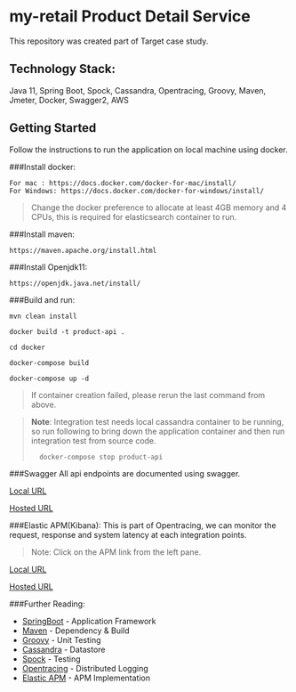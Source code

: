 # my-retail Product Detail Service
This repository was created part of Target case study.

## Technology Stack:
Java 11, Spring Boot, Spock, Cassandra, Opentracing, Groovy, Maven, Jmeter, Docker, Swagger2, AWS

## Getting Started
Follow the instructions to run the application on local machine using docker.

###Install docker:

```
For mac : https://docs.docker.com/docker-for-mac/install/
For Windows: https://docs.docker.com/docker-for-windows/install/
```
> Change the docker preference to allocate at least 4GB memory and 4 CPUs, this is required for elasticsearch container to run.


###Install maven:
```
https://maven.apache.org/install.html
```

###Install Openjdk11:
```
https://openjdk.java.net/install/
```

###Build and run:

```
mvn clean install

docker build -t product-api .

cd docker

docker-compose build

docker-compose up -d
```
> If container creation failed, please rerun the last command from above. 

> **Note**: Integration test needs local cassandra container to be running, so run following to bring down the application container and then run integration test from source code.
>
> ```
>   docker-compose stop product-api
> ```


###Swagger
All api endpoints are documented using swagger.

[Local URL](http://localhost/swagger-ui.html)

[Hosted URL](http://99.79.62.181/swagger-ui.html)

###Elastic APM(Kibana):
This is part of Opentracing, we can monitor the request, response and system latency at each integration points.
> Note: Click on the APM link from the left pane. 

[Local URL](http://localhost:5601)

[Hosted URL](http://99.79.62.181:5601)
 
###Further Reading:
* [SpringBoot](https://docs.spring.io/spring-boot/docs/current/reference/htmlsingle/) - Application Framework
* [Maven](https://maven.apache.org/developers/index.html) - Dependency & Build
* [Groovy](http://groovy-lang.org/documentation.html) - Unit Testing
* [Cassandra](http://cassandra.apache.org/doc/latest/architecture/index.html) - Datastore
* [Spock](http://spockframework.org/spock/docs/1.1/index.html) - Testing
* [Opentracing](https://opentracing.io/docs/overview/) - Distributed Logging
* [Elastic APM](https://www.elastic.co/products/apm) - APM Implementation


